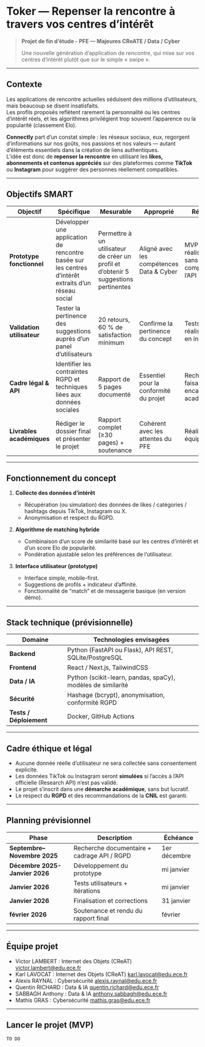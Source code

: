 # Toker — Repenser la rencontre à travers vos centres d’intérêt

> **Projet de fin d’étude - PFE — Majeures CReATE / Data / Cyber**
>
> Une nouvelle génération d’application de rencontre, qui mise sur vos centres d’intérêt plutôt que sur le simple « swipe ».

---

## Contexte

Les applications de rencontre actuelles séduisent des millions d’utilisateurs, mais beaucoup se disent insatisfaits.  
Les profils proposés reflètent rarement la personnalité ou les centres d’intérêt réels, et les algorithmes privilégient trop souvent l’apparence ou la popularité (classement Elo).

**Connectly** part d’un constat simple : les réseaux sociaux, eux, regorgent d’informations sur nos goûts, nos passions et nos valeurs — autant d’éléments essentiels dans la création de liens authentiques.  
L’idée est donc de **repenser la rencontre** en utilisant les **likes, abonnements et contenus appréciés** sur des plateformes comme **TikTok** ou **Instagram** pour suggérer des personnes réellement compatibles.

---

## Objectifs SMART

| Objectif | Spécifique | Mesurable | Approprié | Réaliste | Temporel |
|-----------|-------------|------------|-------------|-----------|------------|
| **Prototype fonctionnel** | Développer une application de rencontre basée sur les centres d’intérêt extraits d’un réseau social | Permettre à un utilisateur de créer un profil et d’obtenir 5 suggestions pertinentes | Aligné avec les compétences Data & Cyber | MVP réalisable sans accès complet à l’API TikTok | Décembre 2025 |
| **Validation utilisateur** | Tester la pertinence des suggestions auprès d’un panel d’utilisateurs | 20 retours, 60 % de satisfaction minimum | Confirme la pertinence du concept | Tests réalisables en interne |Janvier 2025 |
| **Cadre légal & API** | Identifier les contraintes RGPD et techniques liées aux données sociales | Rapport de 5 pages documenté | Essentiel pour la conformité du projet | Recherche faisable avec encadrement académique | Octobre 2025 |
| **Livrables académiques** | Rédiger le dossier final et présenter le projet | Rapport complet (≥30 pages) + soutenance | Cohérent avec les attentes du PFE | Réalisable en équipe | Février 2026 |

---

## Fonctionnement du concept

1. **Collecte des données d’intérêt**  
   - Récupération (ou simulation) des données de likes / catégories / hashtags depuis TikTok, Instagram ou X.
   - Anonymisation et respect du RGPD.

2. **Algorithme de matching hybride**  
   - Combinaison d’un score de similarité basé sur les centres d’intérêt et d’un score Elo de popularité.
   - Pondération ajustable selon les préférences de l’utilisateur.

3. **Interface utilisateur (prototype)**  
   - Interface simple, mobile-first.  
   - Suggestions de profils + indicateur d’affinité.  
   - Fonctionnalité de “match” et de messagerie basique (en version démo).

---

## Stack technique (prévisionnelle)

| Domaine | Technologies envisagées |
|----------|--------------------------|
| **Backend** | Python (FastAPI ou Flask), API REST, SQLite/PostgreSQL |
| **Frontend** | React / Next.js, TailwindCSS |
| **Data / IA** | Python (scikit-learn, pandas, spaCy), modèles de similarité |
| **Sécurité** | Hashage (bcrypt), anonymisation, conformité RGPD |
| **Tests / Déploiement** | Docker, GitHub Actions |

---

## Cadre éthique et légal

- Aucune donnée réelle d’utilisateur ne sera collectée sans consentement explicite.  
- Les données TikTok ou Instagram seront **simulées** si l’accès à l’API officielle (Research API) n’est pas validé.  
- Le projet s’inscrit dans une **démarche académique**, sans but lucratif.  
- Le respect du **RGPD** et des recommandations de la **CNIL** est garanti.

---

## Planning prévisionnel

| Phase | Description | Échéance |
|-------|--------------|-----------|
| **Septembre–Novembre 2025** | Recherche documentaire + cadrage API / RGPD |  1er décembre |
| **Décembre 2025-Janvier 2026** | Développement du prototype | mi janvier |
| **Janvier 2026** | Tests utilisateurs + itérations | mi janvier |
| **Janvier 2026** | Finalisation et corrections | 31 janvier |
| **février 2026** | Soutenance et rendu du rapport final | février |

---

## Équipe projet

- Victor LAMBERT : Internet des Objets (CReAT) victor.lambert@edu.ece.fr
- Karl LAVOCAT : Internet des Objets (CReAT) karl.lavocat@edu.ece.fr
- Alexis RAYNAL : Cybersécurité alexis.raynal@edu.ece.fr
- Quentin RICHARD : Data & IA quentin.richard@edu.ece.fr
- SABBAGH Anthony : Data & IA anthony.sabbagh@edu.ece.fr
- Mathis GRAS : Cybersécurité mathis.gras@edu.ece.fr

---

## Lancer le projet (MVP)

```bash
TO DO
```


